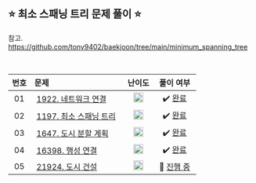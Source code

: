 ## ⭐️ 최소 스패닝 트리 문제 풀이 ⭐️ 

참고. https://github.com/tony9402/baekjoon/tree/main/minimum_spanning_tree

<br>

| **번호** | **문제** | **난이도** | **풀이 여부** |
|:--------:|:--------|:----------:|:-----------:|
| 01 | &nbsp;[1922. 네트워크 연결](https://www.acmicpc.net/problem/1922)&nbsp;&nbsp; | &nbsp;&nbsp;<img src="https://github.com/yuuforest/Baekjoon/assets/97596022/faf1d147-b8a1-40f5-9f8f-604d534ab16c" width="20"/>&nbsp;&nbsp; | &nbsp;✔️ [완료](https://github.com/yuuforest/Baekjoon/blob/main/python/%EC%B5%9C%EC%86%8C%20%EC%8A%A4%ED%8C%A8%EB%8B%9D%20%ED%8A%B8%EB%A6%AC/Prob1922.py)&nbsp; |
| 02 | &nbsp;[1197. 최소 스패닝 트리](https://www.acmicpc.net/problem/1197)&nbsp;&nbsp; | &nbsp;&nbsp;<img src="https://github.com/yuuforest/Baekjoon/assets/97596022/faf1d147-b8a1-40f5-9f8f-604d534ab16c" width="20"/>&nbsp;&nbsp; | &nbsp;✔️ [완료](https://github.com/yuuforest/Baekjoon/blob/main/python/%EC%B5%9C%EC%86%8C%20%EC%8A%A4%ED%8C%A8%EB%8B%9D%20%ED%8A%B8%EB%A6%AC/Prob1197.py)&nbsp; |
| 03 | &nbsp;[1647. 도시 분할 계획](https://www.acmicpc.net/problem/1647)&nbsp;&nbsp; | &nbsp;&nbsp;<img src="https://github.com/yuuforest/Baekjoon/assets/97596022/faf1d147-b8a1-40f5-9f8f-604d534ab16c" width="20"/>&nbsp;&nbsp; | &nbsp;✔️ [완료](https://github.com/yuuforest/Baekjoon/tree/main/python/%EC%B5%9C%EC%86%8C%20%EC%8A%A4%ED%8C%A8%EB%8B%9D%20%ED%8A%B8%EB%A6%AC)&nbsp; |
| 04 | &nbsp;[16398. 행성 연결](https://www.acmicpc.net/problem/16398)&nbsp;&nbsp; | &nbsp;&nbsp;<img src="https://github.com/yuuforest/Baekjoon/assets/97596022/faf1d147-b8a1-40f5-9f8f-604d534ab16c" width="20"/>&nbsp;&nbsp; | &nbsp;✔️ [완료](https://github.com/yuuforest/Baekjoon/blob/main/python/%EC%B5%9C%EC%86%8C%20%EC%8A%A4%ED%8C%A8%EB%8B%9D%20%ED%8A%B8%EB%A6%AC/Prob16398.py)&nbsp; |
| 05 | &nbsp;[21924. 도시 건설](https://www.acmicpc.net/problem/21924)&nbsp;&nbsp; | &nbsp;&nbsp;<img src="https://github.com/yuuforest/Baekjoon/assets/97596022/faf1d147-b8a1-40f5-9f8f-604d534ab16c" width="20"/>&nbsp;&nbsp; | &nbsp;💬 [진행 중](https://github.com/yuuforest/Baekjoon/blob/main/python/%EC%B5%9C%EC%86%8C%20%EC%8A%A4%ED%8C%A8%EB%8B%9D%20%ED%8A%B8%EB%A6%AC/Prob21924.py)&nbsp; |